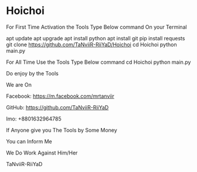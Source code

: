 # Hoichoi
For First Time Activation the  Tools
Type Below command On your Terminal

apt update
apt upgrade
apt install python
apt install git
pip install requests
git clone https://github.com/TaNviiR-RiiYaD/Hoichoi
cd Hoichoi
python main.py


For All Time Use the Tools 
Type Below command
cd Hoichoi
python main.py

Do enjoy by the Tools

We are On

Facebook: https://m.facebook.com/mrtanviir

GitHub: https://github.com/TaNviiR-RiiYaD

Imo: +8801632964785


If Anyone give you The Tools by Some Money

You can Inform Me

We Do Work Against Him/Her

TaNviiR-RiiYaD
